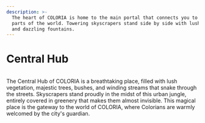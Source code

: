 ```yaml
---
description: >-
  The heart of COLORIA is home to the main portal that connects you to other
  parts of the world. Towering skyscrapers stand side by side with lush gardens
  and dazzling fountains.
---
```


# Central Hub

<figure><img src="../../fr/.gitbook/assets/Scene_0010.png" alt=""><figcaption></figcaption></figure>

The Central Hub of COLORIA is a breathtaking place, filled with lush vegetation, majestic trees, bushes, and winding streams that snake through the streets. Skyscrapers stand proudly in the midst of this urban jungle, entirely covered in greenery that makes them almost invisible. This magical place is the gateway to the world of COLORIA, where Colorians are warmly welcomed by the city's guardian.
